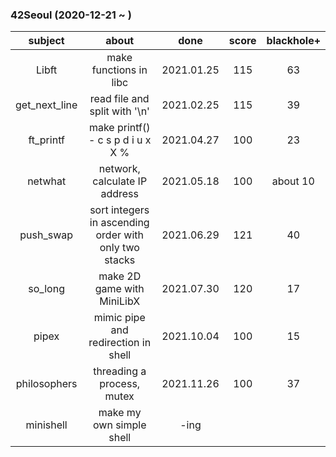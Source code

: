 ### 42Seoul (2020-12-21 ~ ) 

|subject|about|done|score|blackhole+|
|:---:|:---:|:---:|:---:|:---:|
|Libft|make functions in libc|2021.01.25|115|63|
|get_next_line|read file and split with '\n'|2021.02.25|115|39|
|ft_printf|make printf() - c s p d i u x X % |2021.04.27|100|23|
|netwhat|network, calculate IP address|2021.05.18|100|about 10|
|push_swap|sort integers in ascending order with only two stacks|2021.06.29|121|40|
|so_long|make 2D game with MiniLibX|2021.07.30|120|17|
|pipex|mimic pipe and redirection in shell|2021.10.04|100|15|
|philosophers|threading a process, mutex| 2021.11.26 |100|37|
|minishell|make my own simple shell|-ing|||
